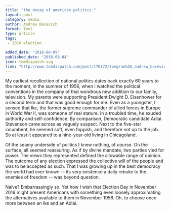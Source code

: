```yaml
---
title: "the decay of american politics."
layout: post
category: media
author: Andrew Bacevich
format: text
type: article
tags: 
 - 2016 election

added_date: "2016-08-09"
published_date: "2016-08-04"
icon: tomdispatch.svg
link: "http://www.tomdispatch.com/post/176172/tomgram%3A_andrew_bacevich%2C_pseudo-election_2016/"
---
```


My earliest recollection of national politics dates back exactly 60 years to the moment, in the summer of 1956, when I watched the political conventions in the company of that wondrous new addition to our family, television.  My parents were supporting President Dwight D. Eisenhower for a second term and that was good enough for me.  Even as a youngster, I sensed that Ike, the former supreme commander of allied forces in Europe in World War II, was someone of real stature.  In a troubled time, he exuded authority and self-confidence.  By comparison, Democratic candidate Adlai Stevenson came across as vaguely suspect.  Next to the five-star incumbent, he seemed soft, even foppish, and therefore not up to the job.  So at least it appeared to a nine-year-old living in Chicagoland.

Of the seamy underside of politics I knew nothing, of course.  On the surface, all seemed reassuring.  As if by divine mandate, two parties vied for power.  The views they represented defined the allowable range of opinion.  The outcome of any election expressed the collective will of the people and was to be accepted as such.  That I was growing up in the best democracy the world had ever known -- its very existence a daily rebuke to the enemies of freedom -- was beyond question.

Naïve?  Embarrassingly so.  Yet how I wish that Election Day in November 2016 might present Americans with something even loosely approximating the alternatives available to them in November 1956.  Oh, to choose once more between an Ike and an Adlai.
